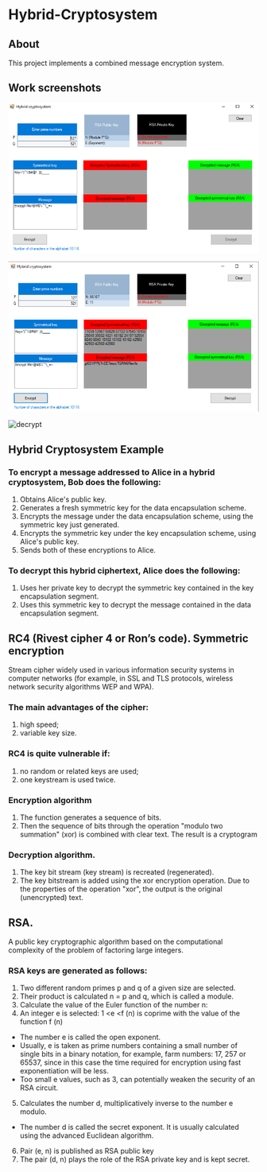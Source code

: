 # Hybrid-Cryptosystem

## About

This project implements a combined message encryption system.

## Work screenshots

![begin](screen/begin.png?raw=true "Title")

![encrypt](screen/encrypt.png)

![decrypt](https://github.com/golubevdmi/Hybrid-Cryptosystem/tree/master/screen/decrypt.png)

## Hybrid Cryptosystem Example

### To encrypt a message addressed to Alice in a hybrid cryptosystem, Bob does the following:

1. Obtains Alice's public key.
2. Generates a fresh symmetric key for the data encapsulation scheme.
3. Encrypts the message under the data encapsulation scheme, using the symmetric key just generated.
4. Encrypts the symmetric key under the key encapsulation scheme, using Alice's public key.
5. Sends both of these encryptions to Alice.

### To decrypt this hybrid ciphertext, Alice does the following:

1. Uses her private key to decrypt the symmetric key contained in the key encapsulation segment.
2. Uses this symmetric key to decrypt the message contained in the data encapsulation segment.


## RC4 (Rivest cipher 4 or Ron’s code). Symmetric encryption

Stream cipher widely used in various information security systems in computer networks (for example, in SSL and TLS protocols, wireless network security algorithms WEP and WPA).

### The main advantages of the cipher:

1. high speed;
2. variable key size.

### RC4 is quite vulnerable if:

1. no random or related keys are used;
2. one keystream is used twice.

### Encryption algorithm

1. The function generates a sequence of bits.
2. Then the sequence of bits through the operation "modulo two summation" (xor) is combined with clear text. The result is a cryptogram

### Decryption algorithm.

1. The key bit stream (key stream) is recreated (regenerated).
2. The key bitstream is added using the xor encryption operation. Due to the properties of the operation "xor", the output is the original (unencrypted) text.


## RSA. 

A public key cryptographic algorithm based on the computational complexity of the problem of factoring large integers.

### RSA keys are generated as follows:

1. Two different random primes p and q of a given size are selected.
2. Their product is calculated n = p and q, which is called a module.
3. Calculate the value of the Euler function of the number n:
4. An integer e is selected: 1 <е <f (n) is coprime with the value of the function f (n)
  + The number e is called the open exponent.
  + Usually, e is taken as prime numbers containing a small number of single bits in a binary notation, for example, farm numbers: 17, 257 or 65537, since in this case the time required for encryption using fast exponentiation will be less.
  + Too small e values, such as 3, can potentially weaken the security of an RSA circuit.
5. Calculates the number d, multiplicatively inverse to the number e modulo.
  + The number d is called the secret exponent. It is usually calculated using the advanced Euclidean algorithm.
6. Pair (e, n) is published as RSA public key
7. The pair (d, n) plays the role of the RSA private key and is kept secret.
